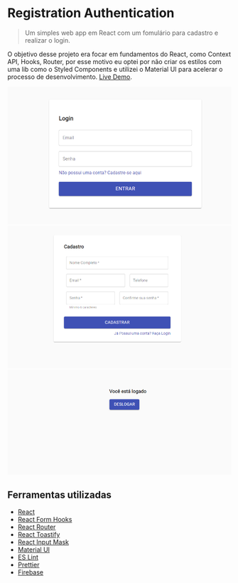 # Registration Authentication
> Um simples web app em React com um fomulário para cadastro e realizar o login.

O objetivo desse projeto era focar em fundamentos do React, como Context API, Hooks, Router, por esse motivo eu optei por não criar os estilos com uma lib como o Styled Components e utilizei o Material UI para acelerar o processo de desenvolvimento. [Live Demo](https://wifi-share-fa39f.firebaseapp.com/).


![Preview-Screens](https://github.com/arachnidiskandar/react-registration-authentication/blob/master/previw_1.png)
![Preview-Screens](https://github.com/arachnidiskandar/react-registration-authentication/blob/master/previw_2.png)
![Preview-Screens](https://github.com/arachnidiskandar/react-registration-authentication/blob/master/previw_3.png)

## Ferramentas utilizadas

- [React](https://reactjs.org/)
- [React Form Hooks](https://react-hook-form.com/)
- [React Router](https://reactrouter.com/)
- [React Toastify](https://www.npmjs.com/package/react-toastify)
- [React Input Mask](https://www.npmjs.com/package/react-input-mask)
- [Material UI](https://material-ui.com/)
- [ES Lint](https://eslint.org/)
- [Prettier](https://prettier.io/)
- [Firebase](https://firebase.google.com/)

